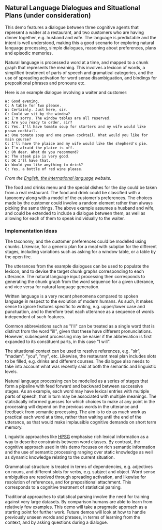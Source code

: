 ## Natural Language Dialogues and Situational Plans (under consideration)

This demo features a dialogue between three cognitive agents that represent a waiter at a restaurant, and two customers who are having dinner together, e.g. husband and wife. The language is predictable and the intent is well understood, making this a good scenario for exploring natural language processing, simple dialogues, reasoning about preferences, plans and episodic memories.

Natural language is processed a word at a time, and mapped to a chunk graph that represents the meaning. This involves a lexicon of words, a simplified treatment of parts of speech and gramatical categories, and the use of spreading activation for word sense disambiguation, and bindings for prepositional phrases and pronouns etc.

Here is an example dialogue involving a waiter and customer:

```
W: Good evening.
C: A table for two please.
W: Certainly. Just here, sir.
C: Could we sit by the window?
W: I'm sorry. The window tables are all reserved.
W: Are you ready to order, sir?
C: Yes. I'll have tomato soup for starters and my wife would like prawn cocktail.
W: One tomato soup and one prawn cocktail. What would you like for main course?
C: I'll have the plaice and my wife would like the shepherd's pie.
W: I'm afraid the plaice is off.
C: Oh dear. What do you recommend?
W: The steak pie is very good.
C: OK I'll have that.
W: Would you like anything to drink?
C: Yes, a bottle of red wine please.
```

*From the [English, the international language](https://www.english-the-international-language.com/edrst.php) website.*

The food and drinks menu and the special dishes for the day could be taken from a real restaurant. The food and drink could be classified with a taxonomy along with a model of the customer's preferences. The choices made by the customer could involve a random element rather than always picking the same things. The above example assumes a husband and wife, and could be extended to include a dialogue between them, as well as allowing for each of them to speak individually to the waiter.

### Implementation ideas

The taxonomy, and the customer preferences could be modelled using chunks. Likewise, for a generic plan for a meal with subplan for the different stages, including variations such as asking for a window table, or a table by the open fire.

The utterances from the example dialogues can be used to populate the lexicon, and to devise the target chunk graphs corresponding to each utterance. The natural language input processing then corresponds to generating the chunk graph from the word sequence for a given utterance, and vice versa for natural language generation.

Written language is a very recent phenomena compared to spoken language in respect to the evolution of modern humans. As such, it makes sense to ignore features specific to writing, e.g. upper/lower case and punctuation, and to therefore treat each utterance as a sequence of words independent of such features.

Common abbreviations such as "I'll" can be treated as a single word that is distinct from the word "ill", given that these have different pronunciations. However, subsequent processing may be easier if the abbreviation is first expanded to its constituent parts, in this case "I will".

The situational context can be used to resolve references, e.g. "sir", "madam", "you", "my", etc. Likewise, the restaurant meal plan includes slots to be filled, e.g. drinks and different courses. The dialogue also needs to take into account what was recently said at both the semantic and linguistic levels.

Natural language processing can be modelled as a series of stages that form a pipeline with feed forward and backward between successive stages. As an example, each word may have lexical entries with multiple parts of speech, that in turn may be associated with multiple meanings. The statistically informed guesses for which choices to make at any point in the processing will depend on the previous words in the utterance and feedback from semantic processing.  The aim is to do as much work as practical each word at a time, rather than waiting until the end of the utterance, as that would make implausible cognitive demands on short term memory.

Linguistic approaches like [HPSG](https://en.wikipedia.org/wiki/Head-driven_phrase_structure_grammar) emphasise rich lexical information as a way to describe constraints between word classes. By contrast, the cognitive approach used in this demo focuses on rich semantic information and the use of semantic processing ranging over static knowledge as well as dynamic knowledge relating to the current situation.

Grammatical structure is treated in terms of dependencies, e.g. adjectives on nouns, and different slots for verbs, e.g. subject and object. Word sense ambiguities are resolved through spreading activation, and likewise for resolution of references, and for prepositional attachment. This corresponds to a cognitive treatment of statistical parsing.

Traditional approaches to statistical parsing involve the need for training against very large datasets. By comparison humans are able to learn from relatively few examples. This demo will take a pragmatic approach as a starting point for further work. Future demos will look at how to handle previously unseen words and phrases, in terms of learning from the context, and by asking questions during a dialogue.
